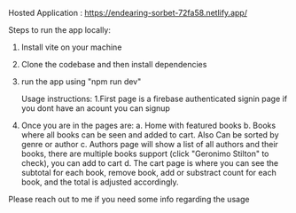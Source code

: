 Hosted Application : https://endearing-sorbet-72fa58.netlify.app/

Steps to run the app locally:
1. Install vite on your machine
2. Clone the codebase and then install dependencies
3. run the app using "npm run dev"

   Usage instructions:
1.First page is a firebase authenticated signin page if you dont have an acount you can signup
2. Once you are in the pages are:
    a. Home with featured books
    b. Books where all books can be seen and added to cart. Also Can be sorted by genre or author
    c. Authors page will show a list of all authors and their books, there are multiple books support (click "Geronimo Stilton" to check), you can add to cart
    d. The cart page is where you can see the subtotal for each book, remove book, add or substract count for each book, and the total is adjusted accordingly.

Please reach out to me if you need some info regarding the usage
